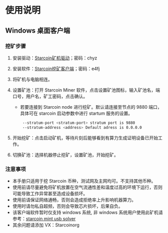 # 使用说明

## Windows 桌面客户端
### 挖矿步骤

1. 安装驱动：[Starcoin矿机驱动](https://pan.baidu.com/s/1EBIiYLtSQ_07gY1eneM7Dw)；密码：chyz
2. 安装软件：[Starcoin挖矿客户端](https://pan.baidu.com/s/1x5sgl4mb2qtHYJDxK_RFCg)；密码：e4fj

3. 将矿机与电脑相连。

4. 设置矿池：打开 Starcoin Miner 软件，点击设置矿池图标，输入矿池名，端口号，用户名，矿工密码，点击确认。
   * 若要连接到 Starcoin node 进行挖矿。默认请连接至节点的 9880 端口，具体可在 starcoin 启动参数中进行 startum 服务的设置。
     ```bash
      --stratum-port <stratum-port> stratum port is 9880
      --stratum-address <address> Default adress is 0.0.0.0
     ```
5. 开始挖矿：点击启动矿机，等待片刻后能够看到有算力生成证明设备已开始工作。
6. 切换矿池：选择机器停止挖矿，设置矿池，开始挖矿。

### 注意事项

* 本手册只适用于挖 Starcoin 币种，测试网及主网均可。不支持其他币种。
* 使用前请尽量避免将矿机放置在空气流通性差和温度过高的环境下运行，否则可能导致工作异常甚至造成设备损坏。
* 使用前请保证网络通畅，否则会造成拒绝率上升影响机器算力。
* 使用时请勿私自超频，否则会导致芯片损坏，后果自负。
* 该客户端软件暂时仅支持 windows 系统, 非 windows 系统用户使用此矿机请参考：[starcoin mint usb solver](https://github.com/fikgol/usbsolver)
* 其余问题请添加 VX：Starcoinorg

